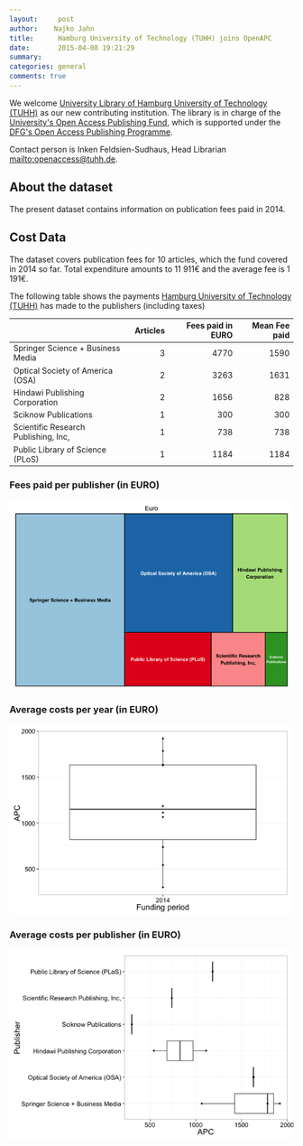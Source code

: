 ```yaml
---
layout:     post
author:    Najko Jahn
title:      Hamburg University of Technology (TUHH) joins OpenAPC
date:       2015-04-08 19:21:29
summary:    
categories: general
comments: true
---
```





We welcome [University Library of Hamburg University of Technology (TUHH)](https://www.tub.tu-harburg.de/) as our new contributing institution. The library is in charge of the [University's Open Access Publishing Fund](https://www.tub.tu-harburg.de/publizieren/openaccess/open-access-fonds/), which is supported under the [DFG's Open Access Publishing Programme](http://www.dfg.de/en/research_funding/programmes/infrastructure/lis/funding_opportunities/open_access/).

Contact person is Inken Feldsien-Sudhaus, Head Librarian <mailto:openaccess@tuhh.de>.

## About the dataset

The present dataset contains information on publication fees paid in 2014. 

## Cost Data



The dataset covers publication fees for 10 articles, which the fund covered in 2014 so far. Total expenditure amounts to 11 911€ and the average fee is 1 191€.

The following table shows the payments [Hamburg University of Technology (TUHH)](https://www.tu-harburg.de/) has made to the publishers (including taxes)


|                                     | Articles| Fees paid in EURO| Mean Fee paid|
|:------------------------------------|--------:|-----------------:|-------------:|
|Springer Science + Business Media    |        3|              4770|          1590|
|Optical Society of America (OSA)     |        2|              3263|          1631|
|Hindawi Publishing Corporation       |        2|              1656|           828|
|Sciknow Publications                 |        1|               300|           300|
|Scientific Research Publishing, Inc, |        1|               738|           738|
|Public Library of Science (PLoS)     |        1|              1184|          1184|

### Fees paid per publisher (in EURO)

![plot of chunk tree_tuhh](/figure/tree_tuhh-1.png) 

###  Average costs per year (in EURO)

![plot of chunk box_tuhh_year](/figure/box_tuhh_year-1.png) 

###  Average costs per publisher (in EURO)

![plot of chunk box_tuhh_publisher](/figure/box_tuhh_publisher-1.png) 
